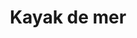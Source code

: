 ---
layout: layout_generic
language: fr
season: summer
type: B2B
menu: seminaire
topnav_color_text: 
title: Kayak de mer
permalink: "/fr/seminaires-ete/activites/kayak-de-mer"
meta-title: Kayak de mer
meta-description: Naviguez en Kayak en toute sécurité, le long d'une des perles de la Côte d'Azur
image01_href: https://res.cloudinary.com/deddrj0yb/image/upload/v1648545630/website/summer/christian-bowen-uknf_4Umtqc-unsplash.jpg
alt01_href: Des participantes sur un kayak des mer
redirection_from:
price: 35
headline: Naviguez en Kayak en toute sécurité, le long d'une des perles de la Côte d'Azur
page_sections:
- template: 2colTitreTxt
  title: Kayak de mer
  content: |-
    Naviguez en Kayak en toute sécurité, le long d'une des perles de la Côte d'Azur
- template: 4col2imgTxtImg
  title: A partir de <br> 35€ / pers.
  baseline: |-
    Une journée au golf que ce soit pour du practice pour le débutant our la journée sur le parcours sans besoin de licence.
  button_more: True
  button:
    text_button: Demander un devis
    alt_button: Bouton d'accès au formulaire de demande de devis pour un séminaire d'entreprise
    href_button: /fr/seminaire-devis/
  ImageLeft:
    image_href: https://res.cloudinary.com/deddrj0yb/image/upload/v1654280903/website/Seminaires/ete/santiago-ospina-CgPeFqsBrlo-unsplash.jpg
    alt_href: Un homme et son kayak de mer sur la plage prêt à partir
  ImageMiddle:
    image_href: https://res.cloudinary.com/deddrj0yb/image/upload/v1654280931/website/Seminaires/ete/ksenia-zakharova-WsWn-eOWkuo-unsplash.jpg
    alt_href: Des kayak de mer bien rangés prêt à partir en mer
  ImageRight:
    image_href: https://res.cloudinary.com/deddrj0yb/image/upload/v1654281029/website/Seminaires/ete/mounir-abdi-xukH252GGoM-unsplash.jpg
    alt_href: Une virée de groupe de collègues en sortie activité kayak de mer
- template: textarea
  title: Programme de la journée kayak de mer 
  content: |-
    <h3 class="h5">Saint Jean Cap Ferrat : site mythique pour la pratique du Kayak</h3>
    A bord de votre kayak, vous glisserez le long de cette élégante station balnéaire, renommée dans le monde entier pour sa presqu'île de rêve, ses criques désertes et splendides, sa faune, sa flore en fait un paradis pour les amateurs de balade en mer.
    <br><br>   
    <ul>
    <li>Moniteur diplômé pour vous accompagner</li>
    <li>Possibilité de randonnée sur mesure</li>
    </ul>
- template: heroImageFull
  image_href: https://res.cloudinary.com/deddrj0yb/image/upload/v1654280918/website/Seminaires/ete/toomas-tartes-pxjxtyuaSEI-unsplash.jpg
  gradient: non
  headline:
    title: Séminaire Kayak de mer
    color: white
  Button1:
    title: Devis à partir de 35€
    link: /fr/seminaire-devis/
  button_2_more: false
---